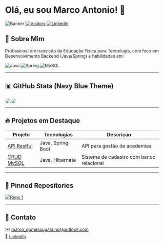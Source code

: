 # Olá, eu sou Marco Antonio! 👋
![Banner](https://via.placeholder.com/1920x400/0d1117/58a6ff?text=Marco+Antônio+-+Java+Developer)
[![Visitors](https://visitor-badge.glitch.me/badge?page_id=marcoladograu157.marcoladograu157)](https://github.com/marcoladograu157)
[![LinkedIn](https://img.shields.io/badge/LinkedIn-0077B5?style=for-the-badge&logo=linkedin&logoColor=white)](https://www.linkedin.com/in/seu-linkedin/)

## 🚀 Sobre Mim
Profissional em transição da Educação Física para Tecnologia, com foco em Desenvolvimento Backend (Java/Spring) e habilidades em:

![Java](https://img.shields.io/badge/Java-ED8B00?style=for-the-badge&logo=openjdk&logoColor=white)
![Spring](https://img.shields.io/badge/Spring-6DB33F?style=for-the-badge&logo=spring&logoColor=white)
![MySQL](https://img.shields.io/badge/MySQL-005C84?style=for-the-badge&logo=mysql&logoColor=white)

---

## 📊 GitHub Stats (Navy Blue Theme)

<a href="https://github.com/marcoladograu157">
  <img align="center" src="https://github-readme-stats.vercel.app/api?username=marcoladograu157&theme=navy&show_icons=true&hide_border=true&bg_color=0d1117&title_color=58a6ff&icon_color=58a6ff&text_color=c9d1d9" style="border-radius: 10px"/>
</a>
<a href="https://github.com/marcoladograu157">
  <img align="center" src="https://github-readme-stats.vercel.app/api/top-langs/?username=marcoladograu157&theme=navy&layout=compact&hide_border=true&bg_color=0d1117&title_color=58a6ff&text_color=c9d1d9&hide=html,css" style="border-radius: 10px" />
</a>

---

## 🔥 Projetos em Destaque

| Projeto | Tecnologias | Descrição |
|---------|------------|-----------|
| [API Restful](https://github.com/marcoladograu157/seu-projeto) | Java, Spring Boot | API para gestão de academias |
| [CRUD MySQL](https://github.com/marcoladograu157/outro-projeto) | Java, Hibernate | Sistema de cadastro com banco relacional |

---

## 📌 Pinned Repositories
[![Repo 1](https://github-readme-stats.vercel.app/api/pin/?username=marcoladograu157&repo=seu-repositorio&theme=navy)](https://github.com/marcoladograu157/seu-repositorio)

---

## 📩 Contato
✉️ marco_gomesougaldino@outlook.com  
💬 [LinkedIn](www.linkedin.com/in/marco-gomes-240973248)
